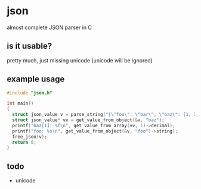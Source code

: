 # json
almost complete JSON parser in C

## is it usable?

pretty much, just missing unicode (unicode will be ignored)

## example usage

```c
#include "json.h"

int main()
{
  struct json_value v = parse_string("{\"foo\": \"bar\", \"baz\": [1, 2.3, \"three\"]}");
  struct json_value* vv = get_value_from_object(&v, "baz");
  printf("baz[1]: %f\n", get_value_from_array(vv, 1)->decimal);
  printf("foo: %s\n", get_value_from_object(&v, "foo")->string);
  free_json(v);
  return 0;
}
```

## todo

- unicode
